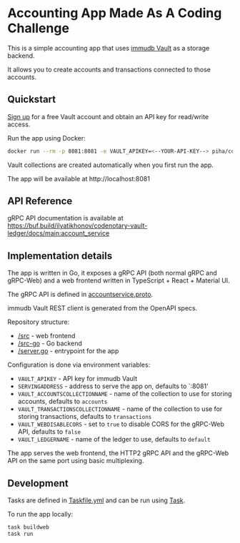 # Accounting App Made As A Coding Challenge 

This is a simple accounting app that uses [immudb Vault](https://vault.immudb.io/docs/) as a storage backend.

It allows you to create accounts and transactions connected to those accounts.

## Quickstart

[Sign up](https://vault.immudb.io/auth/signup) for a free Vault account and obtain an API key for read/write access.

Run the app using Docker:
```bash
docker run --rm -p 8081:8081 -e VAULT_APIKEY=<--YOUR-API-KEY--> piha/codenotary-vault-ledger:latest
```

Vault collections are created automatically when you first run the app.

The app will be available at http://localhost:8081

## API Reference
gRPC API documentation is available at https://buf.build/ilyatikhonov/codenotary-vault-ledger/docs/main:account_service


## Implementation details

The app is written in Go, it exposes a gRPC API (both normal gRPC and gRPC-Web) and a web frontend written in TypeScript + React + Material UI.

The gRPC API is defined in [accountservice.proto](./proto/accountservice.proto).

immudb Vault REST client is generated from the OpenAPI specs.

Repository structure:
- [/src](./src) - web frontend
- [/src-go](./src-go) - Go backend
- [/server.go](./server.go) - entrypoint for the app

Configuration is done via environment variables:
- `VAULT_APIKEY` - API key for immudb Vault
- `SERVINGADDRESS` - address to serve the app on, defaults to `:8081'
- `VAULT_ACCOUNTSCOLLECTIONNAME` - name of the collection to use for storing accounts, defaults to `accounts`
- `VAULT_TRANSACTIONSCOLLECTIONNAME` - name of the collection to use for storing transactions, defaults to `transactions`
- `VAULT_WEBDISABLECORS` - set to `true` to disable CORS for the gRPC-Web API, defaults to `false`
- `VAULT_LEDGERNAME` - name of the ledger to use, defaults to `default`

The app serves the web frontend, the HTTP2 gRPC API and the gRPC-Web API on the same port using basic multiplexing.


## Development
Tasks are defined in [Taskfile.yml](./Taskfile.yml) and can be run using [Task](https://taskfile.dev/installation/).

To run the app locally:
```bash
task buildweb
task run
```




